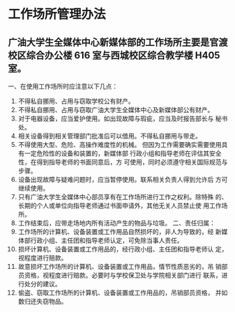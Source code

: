 # 工作场所管理办法

## 广油大学生全媒体中心新媒体部的工作场所主要是官渡校区综合办公楼 616 室与西城校区综合教学楼 H405 室。

一、在使用工作场所时应注意以下几点：

1. 不得私自挪用、占用与窃取学校公有财产。
2. 不得私自挪用、占用与窃取广油大学生全媒体中心及新媒体部公有财产。
3. 对于电器设备，应当爱护使用。如出现故障与瑕疵，应当及时报告部长与
   秘书处。
4. 相关设备得到相关管理部门批准后可以借用。不得私自挪用与带走。
5. 不得使用大型、危险、高操作难度性的机械。
   但因为工作需要确实需要使用具有一定危险性的设备和装置的，新媒体部
   行政小组和指导老师在评估其安全性，在得到指导老师的书面同意后，方
   可使用，同时必须遵守相关国际规范与步骤。
6. 设备出现故障与疑难问题时，应当暂停使用。联系相关负责人得到允许后
   方可继续使用。
7. 只有广油大学生全媒体中心部员享有在工作场所进行工作之权利。除特殊
   的、长期的个人或单位向指导老师通过书面申请外，其他无关人员禁止使
   用工作场所。
8. 工作结束后，应带走场地内所有活动产生的物品与垃圾。
   二、责任归属：
9. 工作场所的计算机、设备装置或工作用品自然损坏的，非人为导致的，经
   新媒体部行政小组、主任团和指导老师认定，可免除当事人责任。
10. 损坏计算机、设备装置或工作用品的，经行政小组、主任团和指导老师认
    定，视程度进行赔款。
11. 故意损坏工作场所的计算机、设备装置或工作用品，情节性质恶劣的，吊
    销部员资格，视程度进行赔款。必要时与学校保卫处与学院相关部门进行
    联系，进行处分的建议。
12. 偷盗、窃取工作场所的计算机、设备装置或工作用品的，吊销部员资格，
    并如数归还失窃物品。
